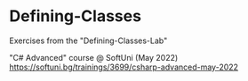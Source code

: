 # Defining-Classes

Exercises from the "Defining-Classes-Lab"

"C# Advanced" course @ SoftUni (May 2022) https://softuni.bg/trainings/3699/csharp-advanced-may-2022
